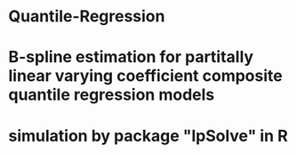 # Quantile-Regression
# B-spline estimation for partitally linear varying coefficient composite quantile regression models
# simulation by package "lpSolve" in R
